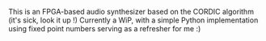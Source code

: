 This is an FPGA-based audio synthesizer based on the CORDIC algorithm (it's sick, look it up !)
Currently a WiP, with a simple Python implementation using fixed point numbers serving as a refresher for me :) 
